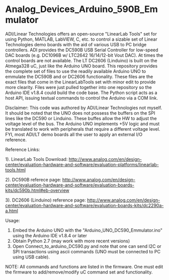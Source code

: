 # Analog_Devices_Arduino_590B_Emmulator
ADI/Linear Technologies offers an open-source "LinearLab Tools" set for using Python, MATLAB, LabVIEW, C, etc. to control a sizable set of Linear Technologies demo boards with the aid of various USB to PC bridge controllers.  ADI provides the DC590B USB Serial Controller for low-speed DAC boards (e.g. DC1096B w/ LTC2642 16/14/12-bit Vout DAC).  At times the control boards are not available.  The LT DC2606 (Linduino) is built on the Atmega328 uC, just like the Arduino UNO board.  This repository provides the complete set of files to use the readily available Arduino UNO to emmulate the DC590B and or DC2606 functionality.  These files are the exact files that come in the LinearLabTools set with minor edit to provide more clearity.  Files were just pulled together into one repository so the Arduino IDE v1.8.4 could build the code base.  The Python script acts as a host API, issuing textual commands to control the Arduino via a COM link. 


Disclaimer: This code was authored by ADI/Linear Technologies not myself. It should be noted that the UNO does not possess the buffers on the SPI lines like the DC590 or Linduino. These buffes allow the HW to adjust the voltage level of the bus. The Arduino UNO implements +5V logic and must be translated to work with peripherals that require a different voltage level.  FYI, most ADI/LT demo boards all the user to apply an external I/O reference.

Reference Links:

1). LinearLab Tools Download: http://www.analog.com/en/design-center/evaluation-hardware-and-software/evaluation-platforms/linearlab-tools.html

2). DC590B referece page: http://www.analog.com/en/design-center/evaluation-hardware-and-software/evaluation-boards-kits/dc590b.html#eb-overview

3). DC2606 (Linduino) reference page: http://www.analog.com/en/design-center/evaluation-hardware-and-software/evaluation-boards-kits/dc2290a-a.html


Usage:
  1. Embed the Arduino UNO with the "Arduino_UNO_DC590_Emmulator.ino" using the Arduino IDE v1.8.4 or later
  2. Obtain Python 2.7 (may work with more recent versions)
  3. Open Connect_to_arduino_DC590.py and note that one can send I2C or SPI transactions using ascii commands (UNO must be connected to PC    using USB cable).
  
  NOTE: All commands and functions are listed in the firmware.  One must edit the firmware to add/remove/modify uC command set and           functionality.
